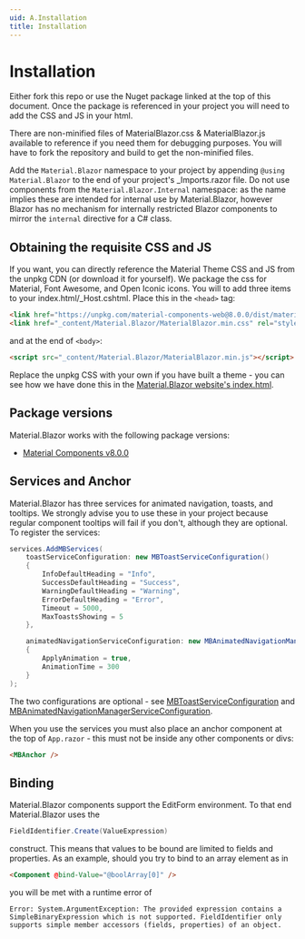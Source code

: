```yaml
---
uid: A.Installation
title: Installation
---
```

# Installation

Either fork this repo or use the Nuget package linked at the top of this document. Once the package is referenced in your project you will need to add the CSS and JS in your html.

There are non-minified files of MaterialBlazor.css & MaterialBlazor.js available to reference if you need them for debugging purposes. You will have to fork the repository and build to get the non-minified files.

Add the `Material.Blazor` namespace to your project by appending `@using Material.Blazor` to the end of your project's _Imports.razor file. Do not use components from the `Material.Blazor.Internal` namespace: as the name
implies these are intended for internal use by Material.Blazor, however Blazor has no mechanism for internally restricted Blazor components to mirror the `internal` directive for a C# class.

## Obtaining the requisite CSS and JS

If you want, you can directly reference the Material Theme CSS and JS from the unpkg CDN (or download it for yourself). We package the css for 
 Material, Font Awesome, and Open Iconic icons. You will to add three items to your index.html/_Host.cshtml. Place this in the `<head>` tag:

```html
<link href="https://unpkg.com/material-components-web@8.0.0/dist/material-components-web.css" rel="stylesheet" />
<link href="_content/Material.Blazor/MaterialBlazor.min.css" rel="stylesheet" />
```

and at the end of `<body>`:

```html
<script src="_content/Material.Blazor/MaterialBlazor.min.js"></script>
```

 Replace the unpkg CSS with your own
if you have built a theme - you can see how we have done this in the [Material.Blazor website's index.html](https://github.com/Material-Blazor/Material.Blazor/blob/main/Material.Blazor.Website.WebAssembly/wwwroot/index.html#L14).
## Package versions

Material.Blazor works with the following package versions:

- [Material Components v8.0.0](https://github.com/material-components/material-components-web/blob/master/CHANGELOG.md#800-2020-11-02)

## Services and Anchor

Material.Blazor has three services for animated navigation, toasts, and tooltips. We strongly advise you to use these in your project
because regular component tooltips will fail if you don't, although they are optional. To register the services:

```csharp
services.AddMBServices(
    toastServiceConfiguration: new MBToastServiceConfiguration()
    {
        InfoDefaultHeading = "Info",
        SuccessDefaultHeading = "Success",
        WarningDefaultHeading = "Warning",
        ErrorDefaultHeading = "Error",
        Timeout = 5000,
        MaxToastsShowing = 5
    },

    animatedNavigationServiceConfiguration: new MBAnimatedNavigationManagerServiceConfiguration()
    {
        ApplyAnimation = true,
        AnimationTime = 300
    }
);
```

The two configurations are optional - see [MBToastServiceConfiguration](xref:Material.Blazor.MBToastServiceConfiguration) and [MBAnimatedNavigationManagerServiceConfiguration](xref:Material.Blazor.MBAnimatedNavigationManagerServiceConfiguration).

When you use the services you must also place an anchor component at the top of `App.razor` - this must not be inside any other components or divs:

```html
<MBAnchor />
```

## Binding

Material.Blazor components support the EditForm environment. To that end Material.Blazor uses the 

```csharp
FieldIdentifier.Create(ValueExpression) 
```

construct. This means that values to be bound are limited to fields and properties. As an example, should you try to bind to an array element as in

```html
<Component @bind-Value="@boolArray[0]" />
```

you will be met with a runtime error of

`Error: System.ArgumentException: The provided expression contains a SimpleBinaryExpression which is not supported. FieldIdentifier only supports simple member accessors (fields, properties) of an object.`

